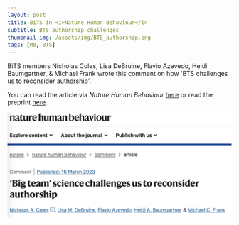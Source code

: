 ```yaml
---
layout: post
title: BiTS in <i>Nature Human Behaviour</i>
subtitle: BTS authorship challenges
thumbnail-img: /assets/img/BTS_authorship.png
tags: [MB, BTS]
---
```


BiTS members Nicholas Coles, Lisa DeBruine, Flavio Azevedo, Heidi Baumgartner, & Michael Frank wrote this comment on how 'BTS challenges us to reconsider authorship'. 

You can read the article via *Nature Human Behaviour* [here](https://doi.org/10.1038/s41562-023-01572-2) or read the preprint [here](https://doi.org/10.31234/osf.io/cnw32).
<br>

<a href="https://doi.org/10.1038/s41562-023-01572-2"><img src="/assets/img/BTS_authorship.png"></a>

